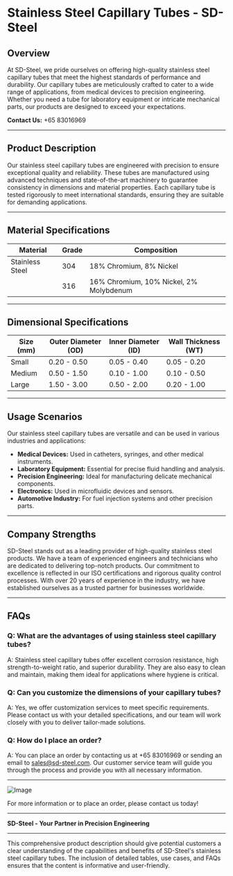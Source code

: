 # Stainless Steel Capillary Tubes - SD-Steel

## Overview

At SD-Steel, we pride ourselves on offering high-quality stainless steel capillary tubes that meet the highest standards of performance and durability. Our capillary tubes are meticulously crafted to cater to a wide range of applications, from medical devices to precision engineering. Whether you need a tube for laboratory equipment or intricate mechanical parts, our products are designed to exceed your expectations.

**Contact Us:** +65 83016969

---

## Product Description

Our stainless steel capillary tubes are engineered with precision to ensure exceptional quality and reliability. These tubes are manufactured using advanced techniques and state-of-the-art machinery to guarantee consistency in dimensions and material properties. Each capillary tube is tested rigorously to meet international standards, ensuring they are suitable for demanding applications.

---

## Material Specifications

| **Material**       | **Grade**      | **Composition**                             |
|--------------------|----------------|---------------------------------------------|
| Stainless Steel    | 304            | 18% Chromium, 8% Nickel                     |
|                    | 316            | 16% Chromium, 10% Nickel, 2% Molybdenum     |

---

## Dimensional Specifications

| **Size (mm)** | **Outer Diameter (OD)** | **Inner Diameter (ID)** | **Wall Thickness (WT)** |
|---------------|-------------------------|-------------------------|-------------------------|
| Small         | 0.20 - 0.50             | 0.05 - 0.40             | 0.05 - 0.20             |
| Medium        | 0.50 - 1.50             | 0.10 - 1.00             | 0.10 - 0.50             |
| Large         | 1.50 - 3.00             | 0.50 - 2.00             | 0.20 - 1.00             |

---

## Usage Scenarios

Our stainless steel capillary tubes are versatile and can be used in various industries and applications:

- **Medical Devices:** Used in catheters, syringes, and other medical instruments.
- **Laboratory Equipment:** Essential for precise fluid handling and analysis.
- **Precision Engineering:** Ideal for manufacturing delicate mechanical components.
- **Electronics:** Used in microfluidic devices and sensors.
- **Automotive Industry:** For fuel injection systems and other precision parts.

---

## Company Strengths

SD-Steel stands out as a leading provider of high-quality stainless steel products. We have a team of experienced engineers and technicians who are dedicated to delivering top-notch products. Our commitment to excellence is reflected in our ISO certifications and rigorous quality control processes. With over 20 years of experience in the industry, we have established ourselves as a trusted partner for businesses worldwide.

---

## FAQs

### Q: What are the advantages of using stainless steel capillary tubes?
A: Stainless steel capillary tubes offer excellent corrosion resistance, high strength-to-weight ratio, and superior durability. They are also easy to clean and maintain, making them ideal for applications where hygiene is critical.

### Q: Can you customize the dimensions of your capillary tubes?
A: Yes, we offer customization services to meet specific requirements. Please contact us with your detailed specifications, and our team will work closely with you to deliver tailor-made solutions.

### Q: How do I place an order?
A: You can place an order by contacting us at +65 83016969 or sending an email to sales@sd-steel.com. Our customer service team will guide you through the process and provide you with all necessary information.

---

![Image](https://github.com/user-attachments/assets/2567258e-e124-4816-932d-1809bd27ef0b)

For more information or to place an order, please contact us today!

---

**SD-Steel - Your Partner in Precision Engineering**

---

This comprehensive product description should give potential customers a clear understanding of the capabilities and benefits of SD-Steel's stainless steel capillary tubes. The inclusion of detailed tables, use cases, and FAQs ensures that the content is informative and user-friendly.